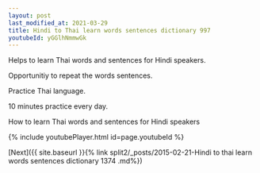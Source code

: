 ```yaml
---
layout: post
last_modified_at: 2021-03-29
title: Hindi to Thai learn words sentences dictionary 997 
youtubeId: yGGlhNmmwGk
---
```

 
 
Helps to learn Thai words and sentences for Hindi speakers.

Opportunitiy to repeat the words sentences. 

Practice Thai language. 
 
10 minutes practice every day. 
 
How to learn Thai words and sentences for Hindi speakers 
 
{% include youtubePlayer.html id=page.youtubeId %}
 
 
[Next]({{ site.baseurl }}{% link  split2/_posts/2015-02-21-Hindi to thai learn words sentences dictionary 1374 .md%})
 
